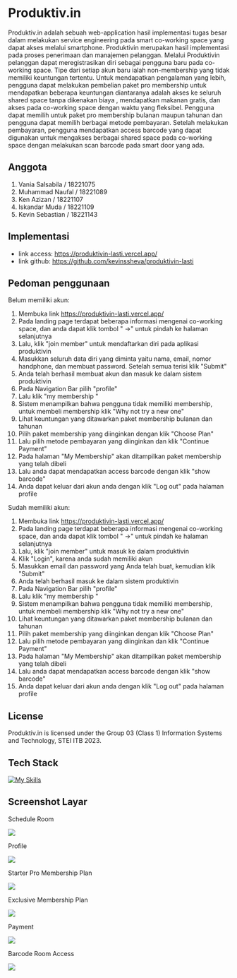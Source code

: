 # Produktiv.in

Produktiv.in adalah sebuah web-application hasil implementasi tugas besar dalam melakukan service engineering pada smart co-working space yang dapat akses melalui smartphone. 
Produktivin merupakan hasil implementasi pada proses penerimaan dan manajemen pelanggan. Melalui Produktivin pelanggan dapat meregistrasikan diri sebagai pengguna baru pada 
co-working space. Tipe dari setiap akun baru ialah non-membership yang tidak memiliki keuntungan tertentu. Untuk mendapatkan pengalaman yang lebih, pengguna dapat melakukan 
pembelian paket pro membership untuk mendapatkan beberapa keuntungan diantaranya adalah akses ke seluruh shared space tanpa dikenakan biaya , mendapatkan makanan gratis, dan 
akses pada co-working space dengan waktu yang fleksibel. Pengguna dapat memilih untuk paket  pro membership bulanan maupun tahunan dan pengguna dapat memilih berbagai metode 
pembayaran. Setelah melakukan pembayaran, pengguna mendapatkan access barcode yang dapat digunakan untuk mengakses berbagai shared space pada co-working space  dengan 
melakukan scan barcode pada smart door yang ada.

## Anggota
1. Vania Salsabila / 18221075
2. Muhammad Naufal / 18221089
3. Ken Azizan  / 18221107
4. Iskandar Muda / 18221109
5. Kevin Sebastian  / 18221143 

## Implementasi

* link access: https://produktivin-lasti.vercel.app/
* link github: https://github.com/kevinssheva/produktivin-lasti

## Pedoman penggunaan

Belum memiliki akun:

1. Membuka link https://produktivin-lasti.vercel.app/
2. Pada landing page terdapat beberapa informasi mengenai co-working space, dan anda dapat klik tombol " →" untuk pindah ke halaman selanjutnya
3. Lalu, klik "join member" untuk mendaftarkan diri pada aplikasi produktivin
4. Masukkan seluruh data diri yang diminta yaitu nama, email, nomor handphone, dan membuat password. Setelah semua terisi klik "Submit"
5. Anda telah berhasil membuat akun dan masuk ke dalam sistem produktivin
6. Pada Navigation Bar pilih "profile"
7. Lalu klik "my membership "
8. Sistem menampilkan bahwa pengguna tidak memiliki membership, untuk membeli membership klik "Why not try a new one"
9. Lihat keuntungan yang ditawarkan paket membership bulanan dan tahunan
10. Pilih paket membership yang diinginkan dengan klik "Choose Plan" 
11. Lalu pilih metode pembayaran yang diinginkan dan klik "Continue Payment"
12. Pada halaman "My Membership" akan ditampilkan paket membership yang telah dibeli
13. Lalu anda dapat mendapatkan access barcode dengan klik "show barcode"
14. Anda dapat keluar dari akun anda dengan klik "Log out" pada halaman profile


Sudah memiliki akun:

1. Membuka link https://produktivin-lasti.vercel.app/
2. Pada landing page terdapat beberapa informasi mengenai co-working space, dan anda dapat klik tombol " →" untuk pindah ke halaman selanjutnya
3. Lalu, klik "join member" untuk masuk ke dalam produktivin
4. Klik "Login", karena anda  sudah memiliki akun
5. Masukkan email dan password yang Anda telah buat, kemudian klik "Submit"
6. Anda telah berhasil masuk ke dalam sistem produktivin
7. Pada Navigation Bar pilih "profile"
8. Lalu klik "my membership "
9. Sistem menampilkan bahwa pengguna tidak memiliki membership, untuk membeli membership klik "Why not try a new one"
10. Lihat keuntungan yang ditawarkan paket membership bulanan dan tahunan
11. Pilih paket membership yang diinginkan dengan klik "Choose Plan" 
12. Lalu pilih metode pembayaran yang diinginkan dan klik "Continue Payment"
13. Pada halaman "My Membership" akan ditampilkan paket membership yang telah dibeli
14. Lalu anda dapat mendapatkan access barcode dengan klik "show barcode"
15. Anda dapat keluar dari akun anda dengan klik "Log out" pada halaman profile

## License

Produktiv.in is licensed under the Group 03 (Class 1) Information Systems and Technology, STEI ITB 2023.</font>

## Tech Stack

[![My Skills](https://skillicons.dev/icons?i=tailwind,nextjs,mongodb,typescript)](https://skillicons.dev)

## Screenshot Layar

Schedule Room

<img src="/docs/schedule.png?"/>

Profile

<img src="/docs/profile.png?"/>

Starter Pro Membership Plan

<img src="/docs/starter pro membership.png?"/>

Exclusive Membership Plan

<img src="/docs/exclusive membership.png?"/>

Payment

<img src="/docs/payment.png?"/>

Barcode Room Access

<img src="/docs/barcode room.png?"/>
